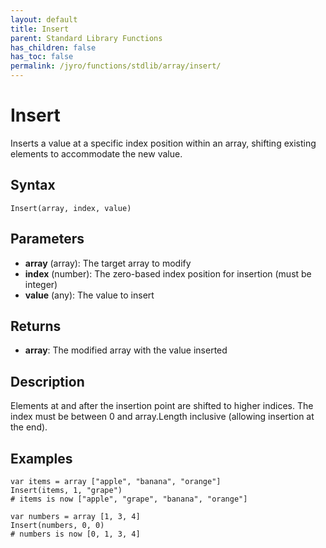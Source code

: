 ```yaml
---
layout: default
title: Insert
parent: Standard Library Functions
has_children: false
has_toc: false
permalink: /jyro/functions/stdlib/array/insert/
---
```


# Insert

Inserts a value at a specific index position within an array, shifting existing elements to accommodate the new value.

## Syntax

```jyro
Insert(array, index, value)
```

## Parameters

- **array** (array): The target array to modify
- **index** (number): The zero-based index position for insertion (must be integer)
- **value** (any): The value to insert

## Returns

- **array**: The modified array with the value inserted

## Description

Elements at and after the insertion point are shifted to higher indices. The index must be between 0 and array.Length inclusive (allowing insertion at the end).

## Examples

```jyro
var items = array ["apple", "banana", "orange"]
Insert(items, 1, "grape")
# items is now ["apple", "grape", "banana", "orange"]
```

```jyro
var numbers = array [1, 3, 4]
Insert(numbers, 0, 0)
# numbers is now [0, 1, 3, 4]
```